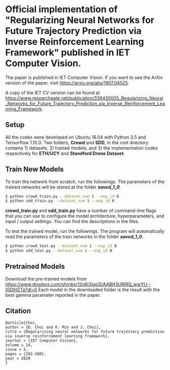 # Official implementation of "Regularizing Neural Networks for Future Trajectory Prediction via Inverse Reinforcement Learning Framework" published in IET Computer Vision.

The paper is published in IET Computer Vision. If you want to see the ArXiv version of the paper, visit https://arxiv.org/abs/1907.04525. 

A copy of the IET CV version can be found at https://www.researchgate.net/publication/339430005_Regularizing_Neural_Networks_for_Future_Trajectory_Prediction_via_Inverse_Reinforcement_Learning_Framework.

## Setup
All the codes were developed on Ubuntu 16.04 with Python 3.5 and Tensorflow 1.10.0. Two folders, **Crowd** and **SDD**, in the root directory contains 1) datasets, 2) trained models, and 3) the implementation codes respectively for **ETH/UCY** and **Standford Drone Dataset**. 

## Train New Models

To train the network from scratch, run the followings. The parameters of the trained networks will be stored at the folder ***saved_1_0***.
```sh
$ python crowd_train.py --dataset_num 1 --exp_id 0
$ python sdd_train.py --dataset_num 1 --exp_id 0
```
**crowd_train.py** and **sdd_train.py** have a number of command-line flags that you can use to configure the model architecture, hyperparameters, and input / output settings. You can find the descriptions in the files.


To test the trained model, run the followings. The program will automatically read the parameters of the train networks in the folder ***saved_1_0***.
```sh
$ python crowd_test.py --dataset_num 1 --exp_id 0
$ python sdd_test.py --dataset_num 1 --exp_id 0
```

## Pretrained Models
Download the pre-trained models from https://www.dropbox.com/sh/nbxr12n6i3jgoi5/AABH3URiRQ_wwYU--lGDIHZTa?dl=0
Each model in the downloaded folder is the result with the best gamma parameter reported in the paper.

## Citation
```
@article{Choi,
author = {D. Choi and K. Min and J. Choi},
title = {Regularising neural networks for future trajectory prediction via inverse reinforcement learning framework},
journal = {IET Computer Vision},
volume = 14, 
issue = 5,
pages = {192-200}, 
year = 2020
}
```
